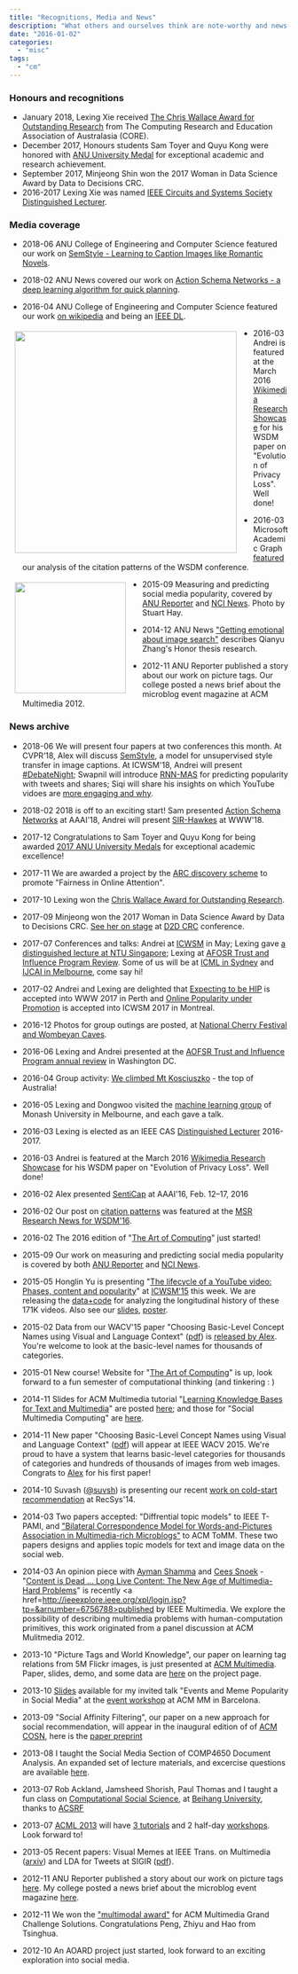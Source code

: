 ```yaml
---
title: "Recognitions, Media and News"
description: "What others and ourselves think are note-worthy and news-worthy."
date: "2016-01-02"
categories:
  - "misc"
tags:
  - "cm"
---
```


### Honours and recognitions

* January 2018, Lexing Xie received [The Chris Wallace Award for Outstanding Research](http://www.core.edu.au/the-chris-wallace-award-for-outstanding-research-contributio) from The Computing Research and Education Association of Australasia (CORE).
* December 2017, Honours students Sam Toyer and Quyu Kong were honored with [ANU University Medal](http://www.anu.edu.au/students/program-administration/prizes/university-medal) for exceptional academic and research achievement.
* September 2017, Minjeong Shin won the 2017 Woman in Data Science Award by Data to Decisions CRC.
* 2016-2017 Lexing Xie was named [IEEE Circuits and Systems Society Distinguished Lecturer](http://ieee-cas.org/past-dlp-lectures).

### Media coverage

* 2018-06 ANU College of Engineering and Computer Science featured our work on [SemStyle - Learning to Caption Images like Romantic Novels](https://cecs.anu.edu.au/news/when-artificial-intelligence-tells-story).

* 2018-02 ANU News covered our work on [Action Schema Networks - a deep learning algorithm for quick planning](http://www.anu.edu.au/news/all-news/new-intelligent-system-learns-from-simple-problems-to-solve-complex-ones).

* 2016-04 ANU College of Engineering and Computer Science featured our work [on wikipedia](https://cecs.anu.edu.au/news/anu-researcher-finds-privacy-hole-wikipedia) and being an [IEEE DL](https://cecs.anu.edu.au/news/anu-computer-scientist-named-distinguished-lecturer).

<img style="float: left; margin-right: 30px;" src="/img/wikipedia-privacy-concerns/hangout.png" width="400" Hspace="10" Vspace="5">

* 2016-03 Andrei is featured at the March 2016 [Wikimedia Research Showcase](https://www.mediawiki.org/wiki/Wikimedia_Research/Showcase#March_2016) for his WSDM paper on "Evolution of Privacy Loss". Well done!

* 2016-03 Microsoft Academic Graph [featured](http://research.microsoft.com/en-us/projects/mag/) our analysis of the citation patterns of the WSDM conference.

<img style="float: left; margin-right: 30px;" src="/img/anu-reporter-team.jpg" width="200" Hspace="10" Vspace="5">

* 2015-09 Measuring and predicting social media popularity, covered by [ANU Reporter](http://reporter.anu.edu.au/how-viral-video-star-born) and [NCI News](http://nci.org.au/2015/09/30/predicting-popularity). Photo by Stuart Hay.

* 2014-12 ANU News ["Getting emotional about image search"](http://www.anu.edu.au/news/all-news/getting-emotional-about-image-search) describes Qianyu Zhang's Honor thesis research.

* 2012-11 ANU Reporter published a story about our work on picture tags. Our college posted a news brief about the microblog event magazine at ACM Multimedia 2012.

### News archive

* 2018-06 We will present four papers at two conferences this month. At CVPR’18, Alex will discuss [SemStyle](https://cecs.anu.edu.au/news/when-artificial-intelligence-tells-story/), a model for unsupervised style transfer in image captions. At ICWSM'18, Andrei will present [#DebateNight](https://arxiv.org/abs/1802.09808/); Swapnil will introduce [RNN-MAS](https://arxiv.org/abs/1804.02101/) for predicting popularity with tweets and shares; Siqi will share his insights on which YouTube vidoes are [more engaging and why](https://arxiv.org/abs/1709.02541/).

* 2018-02 2018 is off to an exciting start!  Sam presented [Action Schema Networks](/post/asnets) at AAAI'18, Andrei will present [SIR-Hawkes](https://arxiv.org/abs/1711.01679) at WWW'18.

*  2017-12 Congratulations to Sam Toyer and Quyu Kong for being awarded [2017 ANU University Medals](http://www.anu.edu.au/students/program-administration/prizes/university-medal) for exceptional academic excellence!

* 2017-11 We are awarded a project by the <a href=https://rms.arc.gov.au/RMS/Report/Download/Report/a3f6be6e-33f7-4fb5-98a6-7526aaa184cf/181>ARC discovery scheme</a> to promote "Fairness in Online Attention".

* 2017-10 Lexing won the <a href=http://www.core.edu.au/the-chris-wallace-award-for-outstanding-research-contributio>Chris Wallace Award for Outstanding Research</a>.

* 2017-09 Minjeong won the 2017 Woman in Data Science Award by Data to Decisions CRC. <a href=/img/minjeong_award_small.png>See her on stage</a> at <a href=http://www.d2dcrc.com.au/>D2D CRC</a> conference.

* 2017-07 Conferences and talks: Andrei at <a href=http://www.icwsm.org/2017/program/program/>ICWSM</a> in May; Lexing gave <a href=http://ewh.ieee.org/r10/singapore/cas/talks.html#talk5_2017>a distinguished lecture at NTU Singapore</a>; Lexing at <a href=https://community.apan.org/wg/afosr/w/researchareas/19423/2017-trust-and-influence-program-review/>AFOSR Trust and Influence Program Review</a>. Some of us will be at <a href=https://2017.icml.cc/Conferences/2017/>ICML in Sydney</a> and <a href=https://ijcai-17.org/>IJCAI in Melbourne</a>, come say hi!

* 2017-02 Andrei and Lexing are delighted that <a href=https://arxiv.org/abs/1602.06033>Expecting to be HIP</a> is accepted into WWW 2017 in Perth and <a href=https://arxiv.org/abs/1703.01012>Online Popularity under Promotion</a> is accepted into ICWSM 2017 in Montreal.

* 2016-12 Photos for group outings are posted, at [National Cherry Festival and Wombeyan Caves](/post/activites_cave_and_cherry/).

* 2016-06 Lexing and Andrei presented at the [AOFSR Trust and Influence Program annual review](https://community.apan.org/wg/afosr/w/researchareas/16810.2016-trust-and-influence-program-review/) in Washington DC.

* 2016-04 Group activity: [We climbed Mt Kosciuszko](/post/kosciuszko/) - the top of Australia!

* 2016-05 Lexing and Dongwoo visited the [machine learning group](http://www.infotech.monash.edu.au/research/about/flagships/machine-learning/) of Monash University in Melbourne, and each gave a talk.

* 2016-03 Lexing is elected as an IEEE CAS [Distinguished Lecturer](http://ieee-cas.org/2016-2017-distinguished-lecturer-roster) 2016-2017.

* 2016-03 Andrei is featured at the March 2016 [Wikimedia Research Showcase](https://www.mediawiki.org/wiki/Wikimedia_Research/Showcase#March_2016) for his WSDM paper on "Evolution of Privacy Loss". Well done!

* 2016-02 Alex presented [SentiCap](/post/senticap/) at AAAI'16, Feb. 12–17, 2016

* 2016-02 Our post on [citation patterns](http://cm.cecs.anu.edu.au/post/citation_analysis) was featured at the [MSR Research News for WSDM'16](/img/wsdm_researchnews.png).

* 2016-02 The 2016 edition of "<a href="https://artofcomputing.cecs.anu.edu.au">The Art of Computing</a>" just started!

* 2015-09 Our work on measuring and predicting social media popularity is covered by both <a href=http://contentviewer.adobe.com/s/ANU%20Reporter/288bd297-f353-530f-b694-41fdd9704e06/ANU%20Reporter%20Summer%202015/36%20viral.html>ANU Reporter</a> and <a href=http://nci.org.au/2015/09/30/predicting-popularity>NCI News</a>.

* 2015-05 Honglin Yu is presenting "<a href=./papers/icwsm15-phase.pdf>The lifecycle of a YouTube video: Phases, content and popularity</a>" at <a href=http://www.icwsm.org/2015/>ICWSM'15</a> this week. We are releasing the <a href=https://github.com/yuhonglin/ytphasedata>data+code</a> for analyzing the longitudinal history of these 171K videos. Also see our <a href=./papers/icwsm15-slides.pdf>slides</a>, <a href=./papers/icwsm15-poster.pdf>poster</a>.

* 2015-02 Data from our WACV'15 paper "Choosing Basic-Level Concept Names using Visual and Language Context" (<a href=./papers/wacv2015.pdf>pdf</a>) is <a href="http://users.cecs.anu.edu.au/~u4534172">released by Alex</a>. You're welcome to look at the basic-level names for thousands of categories.

* 2015-01 New course! Website for "<a href="https://artofcomputing.cecs.anu.edu.au">The Art of Computing</a>" is up, look forward to a fun semester of computational thinking (and tinkering : )

* 2014-11 Slides for ACM Multimedia tutorial "<a href=http://www.acmmm.org/2014/tutorials.html#learning>Learning Knowledge Bases for Text and Multimedia</a>" are posted <a href=http://bit.ly/mmkg14>here</a>; and those for "Social Multimedia Computing" are <a href=http://bit.ly/socialmm14>here</a>.

* 2014-11 New paper "Choosing Basic-Level Concept Names using Visual and Language Context" (<a href=./papers/wacv2015.pdf>pdf</a>) will appear at IEEE WACV 2015. We're proud to have a system that learns basic-level categories for thousands of categories and hundreds of thousands of images from web images. Congrats to <a href=http://people.cecs.anu.edu.au/user/5048>Alex</a> for his first paper!

* 2014-10 Suvash (<a href=https://twitter.com/suvsh>@suvsh</a>) is presenting our recent <a href=./papers/recsys14.pdf>work on cold-start recommendation</a> at RecSys'14.

* 2014-03  Two papers accepted: "Diffrential topic models" to IEEE T-PAMI, and <a href=./papers/tomm-bclda.pdf>"Bilateral Correspondence Model for Words-and-Pictures Association in Multimedia-rich Microblogs"</a> to ACM ToMM. These two papers designs and applies topic models for text and image data on the social web.

* 2014-03  An opinion piece with <a href=http://shamurai.com/about.html>Ayman Shamma</a> and <a href=http://www.ceessnoek.info>Cees Snoek</a> - "<a href="./papers/mmhard_2014.pdf">Content is Dead ... Long Live Content: The New Age of Multimedia-Hard Problems</a>" is recently <a href=http://ieeexplore.ieee.org/xpl/login.jsp?tp=&arnumber=6756788>published by IEEE Multimedia</a>. We explore the possibility of describing multimedia problems with human-computation primitives, this work originated from a panel discussion at ACM Mulitmedia 2012.

* 2013-10  "Picture Tags and World Knowledge", our paper on learning tag relations from 5M Flickr images, is just presented at <a href=http://acmmm13.org/>ACM Multimedia</a>. Paper, slides, demo, and some data are <a href="http://cecs.anu.edu.au/~xlx/proj/tagnet">here</a> on the project page.

* 2013-10  <a href="http://cecs.anu.edu.au/~xlx/proj/MM-Event-Workshop-Oct2013.pdf">Slides</a> available for my invited talk "Events and Meme Popularity in Social Media" at the <a href=http://ebmip.disi.unitn.it/program.php>event workshop</a> at ACM MM in Barcelona.

* 2013-09  "Social Affinity Filtering", our paper on a new approach for social recommendation, will appear in the inaugural edition of of <a href=http://cosn.acm.org>ACM COSN</a>,  here is the <a href="http://cecs.anu.edu.au/~xlx/papers/COSN2013.pdf">paper preprint</a>

* 2013-08  I taught the Social Media Section of COMP4650 Document Analysis. An expanded set of lecture materials, and excercise questions are available <a href="http://users.cecs.anu.edu.au/~xlx/teaching/comp4650-sma/">here</a>.

* 2013-07  Rob Ackland, Jamsheed Shorish, Paul Thomas and I taught a fun class on <a href="http://users.cecs.anu.edu.au/~xlx/teaching/css2013">Computational Social Science</a>, at <a href=http://scse.buaa.edu.cn/Webxx/Cms_qt/index.jsp>Beihang University</a>, thanks to <a href=http://www.innovation.gov.au/science/internationalcollaboration/acsrf/Pages/default.aspx>ACSRF</a>

* 2013-07  <a href=http://acml2013.conference.nicta.com.au>ACML 2013</a> will have <a href="http://acml2013.conference.nicta.com.au/tutorials_call">3 tutorials</a> and 2 half-day <a href="http://acml2013.conference.nicta.com.au/workshops">workshops</a>. Look forward to!

* 2013-05  Recent papers: Visual Memes at IEEE Trans. on Multimedia (<a href=http://arxiv.org/abs/1210.0623>arxiv</a>) and LDA for Tweets at SIGIR (<a href=./papers/sigir13.pdf>pdf</a>).



* 2012-11  ANU Reporter published a story about our work on picture tags <a href="http://news.anu.edu.au/2012/11/26/lost-and-found/">here</a>. My college posted a news brief about the microblog event magazine <a href="https://cecs.anu.edu.au/news/details?SID=414">here</a>.

* 2012-11  We won the <a href="http://www.acmmm12.org/awards/">"multimodal award"</a> for ACM Multimedia Grand Challenge Solutions. Congratulations Peng, Zhiyu and Hao from Tsinghua.

* 2012-10  An AOARD project just started, look forward to an exciting exploration into social media.

